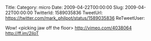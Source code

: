Title: 
Category: micro
Date: 2009-04-22T00:00:00
Slug: 2009-04-22T00:00:00
TwitterId: 1589035836
TweetUrl: https://twitter.com/mark_philpot/status/1589035836
ReTweetUser: 

Wow! &lt;picking jaw off the floor&gt; http://vimeo.com/4038064 http://ff.im/2iloT